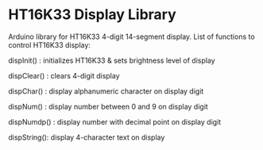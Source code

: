 # HT16K33 Display Library
Arduino library for HT16K33 4-digit 14-segment display. List of functions to control HT16K33 display:

dispInit()  : initializes HT16K33 & sets brightness level of display

dispClear() : clears 4-digit display

dispChar()  : display alphanumeric character on display digit

dispNum()   : display number between 0 and 9 on display digit

dispNumdp() : display number with decimal point on display digit

dispString(): display 4-character text on display
